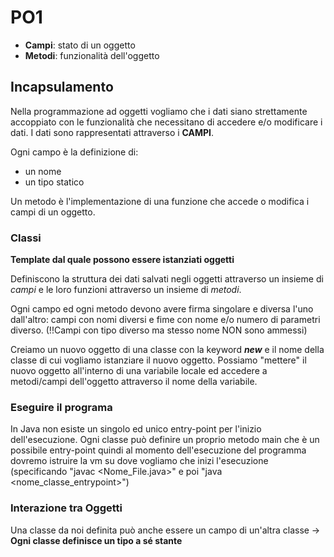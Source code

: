 # PO1

- **Campi**: stato di un oggetto
- **Metodi**: funzionalità dell'oggetto

## Incapsulamento
Nella programmazione ad oggetti vogliamo che i dati siano strettamente accoppiato con le funzionalità che
necessitano di accedere e/o modificare i dati.
I dati sono rappresentati attraverso i **CAMPI**.

Ogni campo è la definizione di:
- un nome
- un tipo statico

Un metodo è l'implementazione di una funzione che accede o modifica i campi di un oggetto.

### Classi
**Template dal quale possono essere istanziati oggetti**

Definiscono la struttura dei dati salvati negli oggetti attraverso un insieme di *campi* e le loro funzioni attraverso
un insieme di *metodi*.

Ogni campo ed ogni metodo devono avere firma singolare e diversa l'uno dall'altro: campi con nomi diversi e fime con 
nome e/o numero di parametri diverso. (!!Campi con tipo diverso ma stesso nome NON sono ammessi)

Creiamo un nuovo oggetto di una classe con la keyword ***new*** e il nome della classe di cui vogliamo istanziare il nuovo
oggetto. Possiamo "mettere" il nuovo oggetto all'interno di una variabile locale ed accedere a metodi/campi dell'oggetto
attraverso il nome della variabile.

### Eseguire il programa
In Java non esiste un singolo ed unico entry-point per l'inizio dell'esecuzione. Ogni classe può definire un proprio 
metodo main che è un possibile entry-point quindi al momento dell'esecuzione del programma dovremo istruire la vm su dove
vogliamo che inizi l'esecuzione (specificando "javac <Nome_File.java>" e poi "java <nome_classe_entrypoint>")

### Interazione tra Oggetti
Una classe da noi definita può anche essere un campo di un'altra classe -> **Ogni classe definisce un tipo a sé stante**